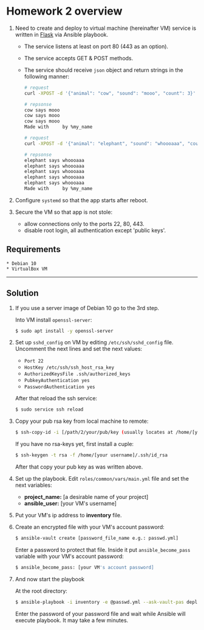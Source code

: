 # Homework 2 overview

1. Need to create and deploy to virtual machine (hereinafter VM) service is written in [Flask][flask] via Ansible playbook. 
    * The service listens at least on port 80 (443 as an option). 
    * The service accepts GET & POST methods.
    * The service should receive `json` object and return strings in the following manner:
        
        ```bash
        # request
        curl -XPOST -d '{"animal": "cow", "sound": "mooo", "count": 3}' myvm.localhost

        # repsonse
        cow says mooo
        cow says mooo
        cow says mooo
        Made with     by %my_name

        # request
        curl -XPOST -d '{"animal": "elephant", "sound": "whoooaaa", "count": 5}' myvm.localhost

        # repsonse
        elephant says whoooaaa
        elephant says whoooaaa
        elephant says whoooaaa
        elephant says whoooaaa
        elephant says whoooaaa
        Made with     by %my_name
        
        ```

2. Configure `systemd` so that the app starts after reboot.
3. Secure the VM so that app is not stole:
    * allow connections only to the ports 22, 80, 443.
    * disable root login, all authentication except 'public keys'.

## Requirements
    * Debian 10
    * VirtualBox VM
___
    
## Solution

1. If you use a server image of Debian 10 go to the 3rd step.

    Into VM install `openssl-server`:

   ```bash
   $ sudo apt install -y openssl-server
   ```  

2. Set up `sshd_config` on VM by editing `/etc/ssh/sshd_config` file. Uncomment the next lines and set the next values:
    * `Port 22`
    * `HostKey /etc/ssh/ssh_host_rsa_key`
    * `AuthorizedKeysFile .ssh/authorized_keys`
    * `PubkeyAuthentication yes`
    * `PasswordAuthentication yes`

    After that reload the ssh service:

   ```bash 
   $ sudo service ssh reload
   ```

3. Copy your pub rsa key from local machine to remote: 

   ```bash 
   $ ssh-copy-id -i [/path/2/your/pub/key (usually locates at /home/[your username]/.ssh/id_rsa.pub or other name)] [your VM's username]@[VM's ip address]
   ```  
   
   If you have no rsa-keys yet, first install a cuple:

   ```bash
   $ ssh-keygen -t rsa -f /home/[your username]/.ssh/id_rsa 
   ```  
   
   After that copy your pub key as was written above.

3. Set up the playbook. Edit `roles/common/vars/main.yml` file and set the next variables:
    * **project_name:** [a desirable name of your project]
    * **ansible_user:** [your VM's username]

4. Put your VM's ip address to **inventory** file.

5. Create an encrypted file with your VM's account password:

   ```bash
   $ ansible-vault create [password_file_name e.g.: passwd.yml]
   ```  
   
   Enter a password to protect that file. Inside it put `ansible_become_pass` variable with your VM's account password:

   ```bash
   $ ansible_become_pass: [your VM's account password]
   ```

6. And now start the playbook

    At the root directory:

   ```bash
   $ ansible-playbook -i inventory -e @passwd.yml --ask-vault-pas deploy.yml
   ```
   
   Enter the password of your password file and wait while Ansible will execute playbook. It may take a few minutes.





[flask]: https://github.com/pallets/flask

